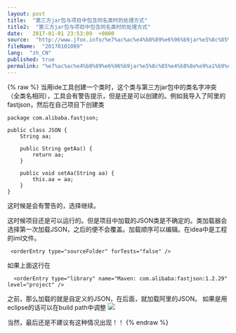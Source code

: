 ```yaml
---
layout: post
title:  "第三方jar包与项目中包含同名类时的处理方式"
title2:  "第三方jar包与项目中包含同名类时的处理方式"
date:   2017-01-01 23:53:09  +0800
source:  "http://www.jfox.info/%e7%ac%ac%e4%b8%89%e6%96%b9jar%e5%8c%85%e4%b8%8e%e9%a1%b9%e7%9b%ae%e4%b8%ad%e5%8c%85%e5%90%ab%e5%90%8c%e5%90%8d%e7%b1%bb%e6%97%b6%e7%9a%84%e5%a4%84%e7%90%86%e6%96%b9%e5%bc%8f.html"
fileName:  "20170101089"
lang:  "zh_CN"
published: true
permalink: "%e7%ac%ac%e4%b8%89%e6%96%b9jar%e5%8c%85%e4%b8%8e%e9%a1%b9%e7%9b%ae%e4%b8%ad%e5%8c%85%e5%90%ab%e5%90%8c%e5%90%8d%e7%b1%bb%e6%97%b6%e7%9a%84%e5%a4%84%e7%90%86%e6%96%b9%e5%bc%8f.html"
---
```

{% raw %}
当用ide工具创建一个类时，这个类与第三方jar包中的类名字冲突（全类名相同），工具会有警告提示，但是还是可以创建的。例如我导入了阿里的fastjson，然后在自己项目下创建类

    package com.alibaba.fastjson;
    
    public class JSON {
        String aa;
    
        public String getAa() {
            return aa;
        }
    
        public void setAa(String aa) {
            this.aa = aa;
        }
    }
    

这时候是会有警告的，选择继续。

这时候项目还是可以运行的。但是项目中加载的JSON类是不确定的。类加载器会选择第一次加载JSON，之后的便不会覆盖。加载顺序可以编辑。在idea中是工程的iml文件。

     <orderEntry type="sourceFolder" forTests="false" />

如果上面这行在

      <orderEntry type="library" name="Maven: com.alibaba:fastjson:1.2.29" level="project" />

之前，那么加载的就是自定义的JSON，在后面，就加载阿里的JSON。
如果是用eclipse的话可以在build path中调整
![](52536fc.png)

当然，最后还是不建议有这种情况出现！！
{% endraw %}